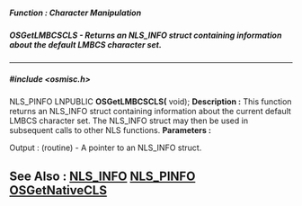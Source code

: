 ##### Function : Character Manipulation
##### OSGetLMBCSCLS - Returns an NLS_INFO struct containing information about the default LMBCS character set.
---
##### #include <osmisc.h>
NLS_PINFO LNPUBLIC **OSGetLMBCSCLS(**
void);
**Description :**
This function returns an NLS_INFO struct containing information about the 
current default LMBCS character set. The NLS_INFO struct may then be used in 
subsequent calls to other NLS functions.
**Parameters :**

Output :
(routine)  -  A pointer to an NLS_INFO struct.


**See Also :**
[NLS_INFO](D:/md_files/NLS_INFO.md)
[NLS_PINFO](D:/md_files/NLS_PINFO.md)
[OSGetNativeCLS](D:/md_files/OSGetNativeCLS.md)
---
